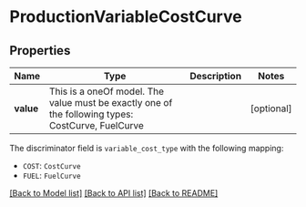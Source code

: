 # ProductionVariableCostCurve



## Properties
Name | Type | Description | Notes
------------ | ------------- | ------------- | -------------
**value** | This is a oneOf model. The value must be exactly one of the following types: CostCurve, FuelCurve |  | [optional] 

The discriminator field is `variable_cost_type` with the following mapping:
 - `COST`: `CostCurve`
 - `FUEL`: `FuelCurve`



[[Back to Model list]](../README.md#models) [[Back to API list]](../README.md#api-endpoints) [[Back to README]](../README.md)


